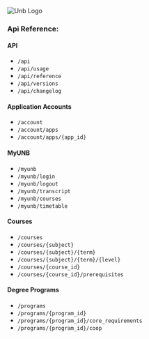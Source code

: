 ![Unb Logo](http://blogs.unb.ca/newsroom/files/2015/10/wpid-2435832f83ca061528ef093a844bcdabunb-rgb2.jpg)
### Api Reference:
#### API
* `/api`
* `/api/usage`
* `/api/reference`
* `/api/versions`
* `/api/changelog`

#### Application Accounts
* `/account`
* `/account/apps`
* `/account/apps/{app_id}`

#### MyUNB
* `/myunb`
* `/myunb/login`
* `/myunb/logout`
* `/myunb/transcript`
* `/myunb/courses`
* `/myunb/timetable`

#### Courses
* `/courses`
* `/courses/{subject}`
* `/courses/{subject}/{term}`
* `/courses/{subject}/{term}/{level}`
* `/courses/{course_id}`
* `/courses/{course_id}/prerequisites`

#### Degree Programs
* `/programs`
* `/programs/{program_id}`
* `/programs/{program_id}/core_requirements`
* `/programs/{program_id}/coop`
